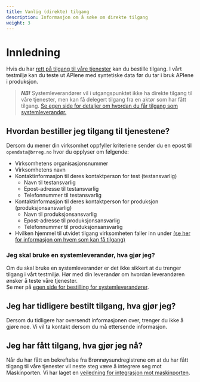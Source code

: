```yaml
---
title: Vanlig (direkte) tilgang
description: Informasjon om å søke om direkte tilgang
weight: 3
---
```


# Innledning
Hvis du har [rett på tilgang til våre tjenester](../hvem-kan-faa-tilgang) kan du bestille tilgang. I vårt testmiljø kan du teste ut APIene med syntetiske data før du tar i bruk APIene i produksjon.

> **_NB!_** Systemleverandører vil i utgangspunktet ikke ha direkte tilgang til våre tjenester, men kan få delegert tilgang fra en aktør som har fått tilgang. [Se egen side for detaljer om hvordan du får tilgang som systemleverandør.](../systemleverandoerer)

## Hvordan bestiller jeg tilgang til tjenestene?
Dersom du mener din virksomhet oppfyller kriteriene sender du en epost til `opendata@brreg.no` hvor du
opplyser om følgende:

* Virksomhetens organisasjonsnummer
* Virksomhetens navn
* Kontaktinformasjon til deres kontaktperson for test (testansvarlig)
  * Navn til testansvarlig
  * Epost-adresse til testansvarlig
  * Telefonnummer til testansvarlig
* Kontaktinformasjon til deres kontaktperson for produksjon (produksjonsansvarlig)
    * Navn til produksjonsansvarlig
    * Epost-adresse til produksjonsansvarlig
    * Telefonnummer til produksjonsansvarlig
* Hvilken hjemmel til utvidet tilgang virksomheten faller inn under [(se her for informasjon om hvem som kan få tilgang)](../hvem-kan-faa-tilgang)

### Jeg skal bruke en systemleverandør, hva gjør jeg?
Om du skal bruke en systemleverandør er det ikke sikkert at du trenger tilgang i vårt testmiljø. Hør med din leverandør om hvordan leverandøren ønsker å teste våre tjenester.  
Se mer på [egen side for bestilling for systemleverandører](../systemleverandoerer).

## Jeg har tidligere bestilt tilgang, hva gjør jeg?
Dersom du tidligere har oversendt informasjonen over, trenger du ikke å gjøre noe. Vi vil ta kontakt dersom du må ettersende informasjon.

## Jeg har fått tilgang, hva gjør jeg nå?
Når du har fått en bekreftelse fra Brønnøysundregistrene om at du har fått tilgang til våre tjenester vil neste steg
være å integrere seg mot Maskinporten. Vi har laget en [veiledning for
integrasjon mot maskinporten](../../maskinporten).
